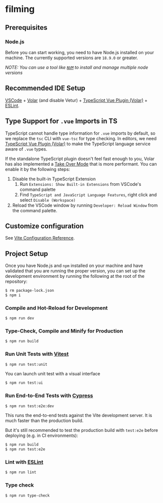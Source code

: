 # filming
## Prerequisites

### Node.js

Before you can start working, you need to have Node.js
installed on your machine. The currently supported versions are `18.9.0` or greater.

_NOTE: You can use a tool like [`NVM`](https://github.com/creationix/nvm)
 to install and manage multiple node versions_
 ## Recommended IDE Setup

[VSCode](https://code.visualstudio.com/) + [Volar](https://marketplace.visualstudio.com/items?itemName=Vue.volar) (and disable Vetur) + [TypeScript Vue Plugin (Volar)](https://marketplace.visualstudio.com/items?itemName=Vue.vscode-typescript-vue-plugin) + [ESLint](https://marketplace.visualstudio.com/items?itemName=dbaeumer.vscode-eslint).

## Type Support for `.vue` Imports in TS

TypeScript cannot handle type information for `.vue` imports by default, so we replace the `tsc` CLI with `vue-tsc` for type checking. In editors, we need [TypeScript Vue Plugin (Volar)](https://marketplace.visualstudio.com/items?itemName=Vue.vscode-typescript-vue-plugin) to make the TypeScript language service aware of `.vue` types.

If the standalone TypeScript plugin doesn't feel fast enough to you, Volar has also implemented a [Take Over Mode](https://github.com/johnsoncodehk/volar/discussions/471#discussioncomment-1361669) that is more performant. You can enable it by the following steps:

1. Disable the built-in TypeScript Extension
    1) Run `Extensions: Show Built-in Extensions` from VSCode's command palette
    2) Find `TypeScript and JavaScript Language Features`, right click and select `Disable (Workspace)`
2. Reload the VSCode window by running `Developer: Reload Window` from the command palette.

## Customize configuration

See [Vite Configuration Reference](https://vitejs.dev/config/).

## Project Setup

Once you have Node.js and `npm` installed on your machine and have validated
that you are running the proper version, you can set up the development environment
by running the following at the root of the repository:

```bash
$ rm package-lock.json
$ npm i
```

### Compile and Hot-Reload for Development

```bash
$ npm run dev
```

### Type-Check, Compile and Minify for Production

```bash
$ npm run build
```

### Run Unit Tests with [Vitest](https://vitest.dev/)

```bash
$ npm run test:unit
```
You can launch unit test with a visual interface
```bash
$ npm run test:ui
```

### Run End-to-End Tests with [Cypress](https://www.cypress.io/)

```bash
$ npm run test:e2e:dev
```

This runs the end-to-end tests against the Vite development server.
It is much faster than the production build.

But it's still recommended to test the production build with `test:e2e` before deploying (e.g. in CI environments):

```bash
$ npm run build
$ npm run test:e2e
```

### Lint with [ESLint](https://eslint.org/)

```bash
$ npm run lint
```
### Type check

```bash
$ npm run type-check
```
